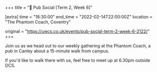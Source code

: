 +++
title = "🍔 Pub Social [Term 2, Week 6]"

[extra]
time = "18:30:00"
end_time = "2022-02-14T22:00:00Z"
location = "The Phantom Coach, Coventry"

original = "https://uwcs.co.uk/events/pub-social-term-2-week-6-2122/"    
+++

Join us as we head out to our weekly gathering at the Phantom Coach, a pub in Canley about a 15-minute walk from campus.

If you'd like to walk there with us, feel free to meet up at 6.30pm outside DCS.

